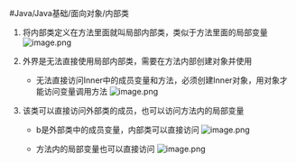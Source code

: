 #Java/Java基础/面向对象/内部类 
1. 将内部类定义在方法里面就叫局部内部类，类似于方法里面的局部变量
![image.png](https://pic.hibugs.net/NGBTEAM/20250330004925779.png)

2. 外界是无法直接使用局部内部类，需要在方法内部创建对象并使用
	- 无法直接访问Inner中的成员变量和方法，必须创建Inner对象，用对象才能访问变量调用方法
![image.png](https://pic.hibugs.net/NGBTEAM/20250330005027898.png)

3. 该类可以直接访问外部类的成员，也可以访问方法内的局部变量
	- b是外部类中的成员变量，内部类可以直接访问
![image.png](https://pic.hibugs.net/NGBTEAM/20250330005224862.png)

	 - 方法内的局部变量也可以直接访问
![image.png](https://pic.hibugs.net/NGBTEAM/20250330005425004.png)
